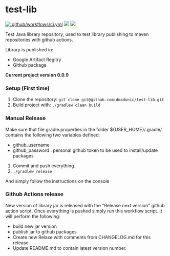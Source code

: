 # test-lib

[![.github/workflows/ci.yml](https://github.com/dmadunic/test-lib/actions/workflows/ci.yml/badge.svg)](https://github.com/dmadunic/test-lib/actions/workflows/ci.yml)
![](https://img.shields.io/badge/Java-ED8B00?style=for-the-badge&logo=java&logoColor=white&style=flat)
![](https://img.shields.io/badge/Spring-6DB33F?style=for-the-badge&logo=spring&logoColor=white&style=flat)


Test Java library repository, used to test library publishing to maven repositories with github actions.

Library is published in:
- Google Artifact Regitry
- Github package

**Current project version 0.0.9**

### Setup (First time)
1. Clone the repository: `git clone git@github.com:dmadunic/test-lib.git`
4. Build project with: ` ./gradlew clean build `

### Manual Release
Make sure that file gradle.properties in the folder ${USER_HOME}/.gradle/ contains the following two variables defined:

* github_username
* github_password : personal github token to be used to install/update packages

1) Commit and push everything
2) `./gradlew release`

And simply follow the instructions on the console

### Github Actions release

New version of library jar  is released with the "Release next version" github action script.
Once everything is pushed simply run this workflow script.
It will perform the following:
- build new jar version
- publish jar to github packages
- Create new Relase with comments from CHANGELOG.md for this release.
- Update README.md to contain latest version number.




